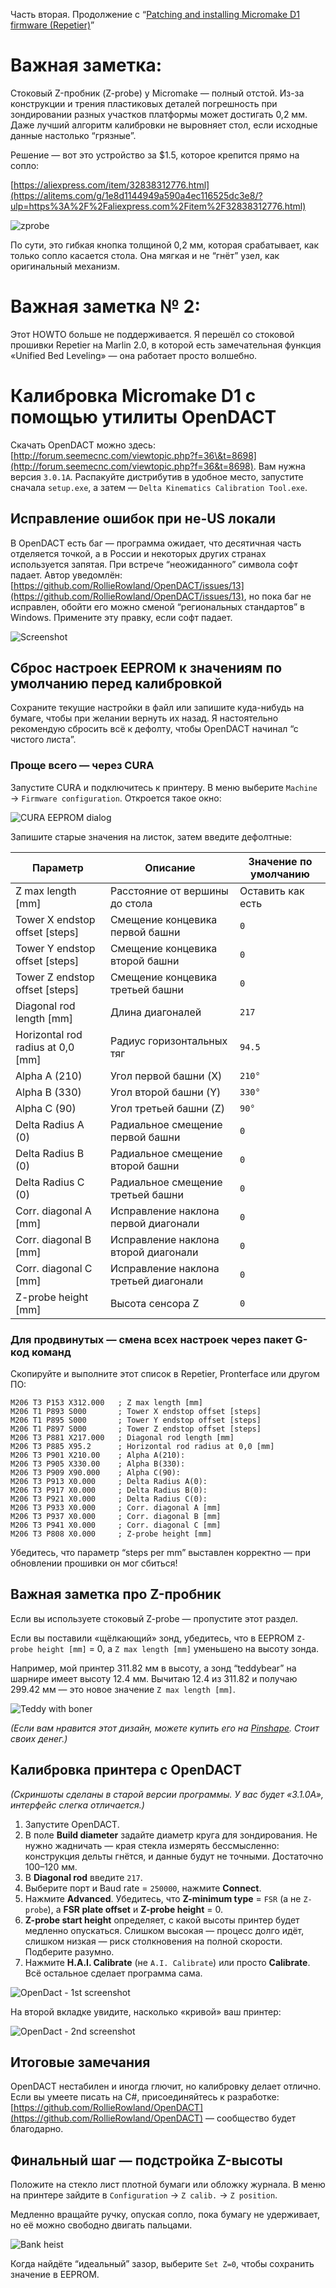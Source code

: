 Часть вторая. Продолжение с “[Patching and installing Micromake D1 firmware (Repetier)](https://github.com/Bougakov/Micromake-D1-3D-printer/blob/master/Installing%20custom%20firmware%.md)”

# Важная заметка:

Стоковый Z-пробник (Z-probe) у Micromake — полный отстой. Из-за конструкции и трения пластиковых деталей погрешность при зондировании разных участков платформы может достигать 0,2 мм. Даже лучший алгоритм калибровки не выровняет стол, если исходные данные настолько “грязные”.

Решение — вот это устройство за \$1.5, которое крепится прямо на сопло:

[https://aliexpress.com/item/32838312776.html](https://alitems.com/g/1e8d1144949a590a4ec116525dc3e8/?ulp=https%3A%2F%2Faliexpress.com%2Fitem%2F32838312776.html)

![zprobe](https://user-images.githubusercontent.com/1763243/80029227-27eb3e80-84ef-11ea-9c88-dffa44bcf45f.png)

По сути, это гибкая кнопка толщиной 0,2 мм, которая срабатывает, как только сопло касается стола. Она мягкая и не “гнёт” узел, как оригинальный механизм.

# Важная заметка № 2:

Этот HOWTO больше не поддерживается. Я перешёл со стоковой прошивки Repetier на Marlin 2.0, в которой есть замечательная функция «Unified Bed Leveling» — она работает просто волшебно.

# Калибровка Micromake D1 с помощью утилиты OpenDACT

Скачать OpenDACT можно здесь: [http://forum.seemecnc.com/viewtopic.php?f=36\&t=8698](http://forum.seemecnc.com/viewtopic.php?f=36&t=8698). Вам нужна версия `3.0.1A`. Распакуйте дистрибутив в удобное место, запустите сначала `setup.exe`, а затем — `Delta Kinematics Calibration Tool.exe`.

## Исправление ошибок при не-US локали

В OpenDACT есть баг — программа ожидает, что десятичная часть отделяется точкой, а в России и некоторых других странах используется запятая. При встрече “неожиданного” символа софт падает. Автор уведомлён: [https://github.com/RollieRowland/OpenDACT/issues/13](https://github.com/RollieRowland/OpenDACT/issues/13), но пока баг не исправлен, обойти его можно сменой “региональных стандартов” в Windows. Примените эту правку, если софт падает.

![Screenshot](https://cloud.githubusercontent.com/assets/1763243/20276440/4d898040-aaad-11e6-83a2-d61963abfb82.png)

## Сброс настроек EEPROM к значениям по умолчанию перед калибровкой

Сохраните текущие настройки в файл или запишите куда-нибудь на бумаге, чтобы при желании вернуть их назад. Я настоятельно рекомендую сбросить всё к дефолту, чтобы OpenDACT начинал “с чистого листа”.

### Проще всего — через CURA

Запустите CURA и подключитесь к принтеру. В меню выберите `Machine` → `Firmware configuration`. Откроется такое окно:

![CURA EEPROM dialog](https://pp.userapi.com/c836128/v836128745/415b2/MxaS8MbzS88.jpg)

Запишите старые значения на листок, затем введите дефолтные:

| Параметр                           | Описание                              | Значение по умолчанию |
| ---------------------------------- | ------------------------------------- | --------------------- |
| Z max length \[mm]                 | Расстояние от вершины до стола        | Оставить как есть     |
| Tower X endstop offset \[steps]    | Смещение концевика первой башни       | `0`                   |
| Tower Y endstop offset \[steps]    | Смещение концевика второй башни       | `0`                   |
| Tower Z endstop offset \[steps]    | Смещение концевика третьей башни      | `0`                   |
| Diagonal rod length \[mm]          | Длина диагоналей                      | `217`                 |
| Horizontal rod radius at 0,0 \[mm] | Радиус горизонтальных тяг             | `94.5`                |
| Alpha A (210)                      | Угол первой башни (X)                 | `210°`                |
| Alpha B (330)                      | Угол второй башни (Y)                 | `330°`                |
| Alpha C (90)                       | Угол третьей башни (Z)                | `90°`                 |
| Delta Radius A (0)                 | Радиальное смещение первой башни      | `0`                   |
| Delta Radius B (0)                 | Радиальное смещение второй башни      | `0`                   |
| Delta Radius C (0)                 | Радиальное смещение третьей башни     | `0`                   |
| Corr. diagonal A \[mm]             | Исправление наклона первой диагонали  | `0`                   |
| Corr. diagonal B \[mm]             | Исправление наклона второй диагонали  | `0`                   |
| Corr. diagonal C \[mm]             | Исправление наклона третьей диагонали | `0`                   |
| Z-probe height \[mm]               | Высота сенсора Z                      | `0`                   |

### Для продвинутых — смена всех настроек через пакет G-код команд

Скопируйте и выполните этот список в Repetier, Pronterface или другом ПО:

```
M206 T3 P153 X312.000   ; Z max length [mm]
M206 T1 P893 S000       ; Tower X endstop offset [steps]
M206 T1 P895 S000       ; Tower Y endstop offset [steps]
M206 T1 P897 S000       ; Tower Z endstop offset [steps]
M206 T3 P881 X217.000   ; Diagonal rod length [mm]
M206 T3 P885 X95.2      ; Horizontal rod radius at 0,0 [mm]
M206 T3 P901 X210.00    ; Alpha A(210):
M206 T3 P905 X330.00    ; Alpha B(330):
M206 T3 P909 X90.000    ; Alpha C(90):
M206 T3 P913 X0.000     ; Delta Radius A(0):
M206 T3 P917 X0.000     ; Delta Radius B(0):
M206 T3 P921 X0.000     ; Delta Radius C(0):
M206 T3 P933 X0.000     ; Corr. diagonal A [mm]
M206 T3 P937 X0.000     ; Corr. diagonal B [mm]
M206 T3 P941 X0.000     ; Corr. diagonal C [mm]
M206 T3 P808 X0.000     ; Z-probe height [mm]
```

Убедитесь, что параметр “steps per mm” выставлен корректно — при обновлении прошивки он мог сбиться!

## Важная заметка про Z-пробник

Если вы используете стоковый Z-probe — пропустите этот раздел.

Если вы поставили «щёлкающий» зонд, убедитесь, что в EEPROM `Z-probe height [mm]` = 0, а `Z max length [mm]` уменьшено на высоту зонда.

Например, мой принтер 311.82 мм в высоту, а зонд “teddybear” на шарнире имеет высоту 12.4 мм. Вычитаю 12.4 из 311.82 и получаю 299.42 мм — это новое значение `Z max length [mm]`.

![Teddy with boner](https://scontent-ams3-1.xx.fbcdn.net/v/t1.0-9/16195531_10158495767570354_6174518943208334893_n.jpg?oh=798154abea958b18114b8c29e6ea8d4f\&oe=59636BB6)

*(Если вам нравится этот дизайн, можете купить его на [Pinshape](https://pinshape.com/items/31151-3d-printed-z-eddy-the-micromake-z-probe-e3d-v5-fits-afinibot-etc). Стоит своих денег.)*

## Калибровка принтера с OpenDACT

*(Скриншоты сделаны в старой версии программы. У вас будет «3.1.0A», интерфейс слегка отличается.)*

1. Запустите OpenDACT.
2. В поле **Build diameter** задайте диаметр круга для зондирования. Не нужно жадничать — края стекла измерять бессмысленно: конструкция дельты гнётся, и данные будут не точными. Достаточно 100–120 мм.
3. В **Diagonal rod** введите `217`.
4. Выберите порт и Baud rate = `250000`, нажмите **Connect**.
5. Нажмите **Advanced**. Убедитесь, что **Z-minimum type** = `FSR` (а не `Z-probe`), а **FSR plate offset** и **Z-probe height** = 0.
6. **Z-probe start height** определяет, с какой высоты принтер будет медленно опускаться. Слишком высокая — процесс долго идёт, слишком низкая — риск столкновения на полной скорости. Подберите разумно.
7. Нажмите **H.A.I. Calibrate** (не `A.I. Calibrate`) или просто **Calibrate**. Всё остальное сделает программа сама.

![OpenDact - 1st screenshot](https://raw.githubusercontent.com/Bougakov/Micromake-D1-3D-printer/master/opendact1.png)

На второй вкладке увидите, насколько «кривой» ваш принтер:

![OpenDact - 2nd screenshot](https://raw.githubusercontent.com/Bougakov/Micromake-D1-3D-printer/master/opendact2.png)

## Итоговые замечания

OpenDACT нестабилен и иногда глючит, но калибровку делает отлично. Если вы умеете писать на C#, присоединяйтесь к разработке: [https://github.com/RollieRowland/OpenDACT](https://github.com/RollieRowland/OpenDACT) — сообщество будет благодарно.

## Финальный шаг — подстройка Z-высоты

Положите на стекло лист плотной бумаги или обложку журнала. В меню на принтере зайдите в `Configuration` → `Z calib.` → `Z position`.

Медленно вращайте ручку, опуская сопло, пока бумагу не удерживает, но её можно свободно двигать пальцами.

![Bank heist](https://raw.githubusercontent.com/Bougakov/Micromake-D1-3D-printer/master/images/lock%20artist.jpg)

Когда найдёте “идеальный” зазор, выберите `Set Z=0`, чтобы сохранить значение в EEPROM.
